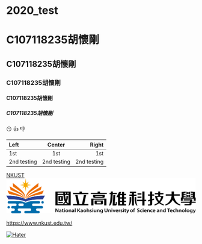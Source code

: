 # 2020_test
# C107118235胡懷剛
## C107118235胡懷剛
### C107118235胡懷剛
#### C107118235胡懷剛
##### C107118235胡懷剛

:smirk:
:+1:
:-1:

|Left | Center | Right |
|:----|:------:|-------:|
|1st  | 1st    | 1st   |
|2nd testing |2nd testing|2nd testing|

[NKUST](https://www.nkust.edu.tw/)
![NKUST]( nkust2.png "第一科大")

<https://www.nkust.edu.tw/>

[![Hater](https://img.youtube.com/vi/sSm2dRarhPo/0.jpg)](https://www.youtube.com/watch?v=sSm2dRarhPo "title")
